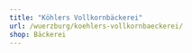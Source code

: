 ```yaml
---
title: "Köhlers Vollkornbäckerei"
url: /wuerzburg/koehlers-vollkornbaeckerei/
shop: Bäckerei
---
```

